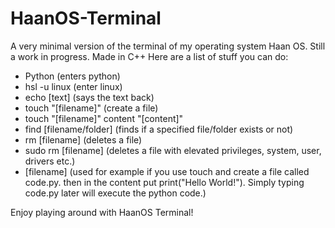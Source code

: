 # HaanOS-Terminal
A very minimal version of the terminal of my operating system Haan OS. Still a work in progress. Made in C++
Here are a list of stuff you can do:

- Python (enters python)
- hsl -u linux (enter linux)
- echo [text] (says the text back)
- touch "[filename]" (create a file)
- touch "[filename]" content "[content]"
- find [filename/folder] (finds if a specified file/folder exists or not)
- rm [filename] (deletes a file)
- sudo rm [filename] (deletes a file with elevated privileges, system, user, drivers etc.)
- [filename] (used for example if you use touch and create a file called code.py. then in the content put print("Hello World!"). Simply typing code.py later will execute the python code.)

Enjoy playing around with HaanOS Terminal!
